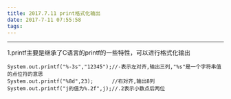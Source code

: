 ```yaml
---
title: 2017.7.11 print格式化输出
date: 2017-7-11 07:55:58
tags:
---
```



---
1.printf主要是继承了C语言的printf的一些特性，可以进行格式化输出

```
System.out.printf("%-3s","12345");//-表示左对齐,输出三列,"%s"是一个字符串值的点位符的意思
System.out.printf("%8d",23);      //右对齐,输出8列 
System.out.printf("j的值为%.2f",j);//.2表示小数点后两位
```

